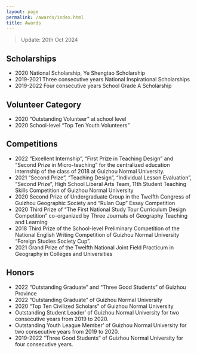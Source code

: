 ```yaml
---
layout: page
permalink: /awards/index.html
title: Awards
---
```


> Update: 20th Oct 2024

## Scholarships

- 2020 National Scholarship, Ye Shengtao Scholarship
- 2019-2021 Three consecutive years National Inspirational Scholarships
- 2019-2022 Four consecutive years School Grade A Scholarship

  
## Volunteer Category

- 2020 “Outstanding Volunteer” at school level
- 2020 School-level “Top Ten Youth Volunteers”<br>

## Competitions

- 2022 “Excellent Internship”, “First Prize in Teaching Design” and “Second Prize in Micro-teaching” for the centralized education internship of the class of 2018 at Guizhou Normal University.
- 2021 “Second Prize”, “Teaching Design”, “Individual Lesson Evaluation”, “Second Prize”, High School Liberal Arts Team, 11th Student Teaching Skills Competition of Guizhou Normal University
- 2020 Second Prize of Undergraduate Group in the Twelfth Congress of Guizhou Geographic Society and “Rulan Cup” Essay Competition
- 2020 Third Prize of “The First National Study Tour Curriculum Design Competition” co-organized by Three Journals of Geography Teaching and Learning
- 2018 Third Prize of the School-level Preliminary Competition of the National English Writing Competition of Guizhou Normal University “Foreign Studies Society Cup”.
- 2021 Grand Prize of the Twelfth National Joint Field Practicum in Geography in Colleges and Universities
 
## Honors

- 2022 “Outstanding Graduate” and “Three Good Students” of Guizhou Province
- 2022 “Outstanding Graduate” of Guizhou Normal University
- 2020 “Top Ten Civilized Scholars” of Guizhou Normal University
- Outstanding Student Leader’ of Guizhou Normal University for two consecutive years from 2019 to 2020.
- Outstanding Youth League Member’ of Guizhou Normal University for two consecutive years from 2019 to 2020.
- 2019-2022 “Three Good Students” of Guizhou Normal University for four consecutive years.




<br>
